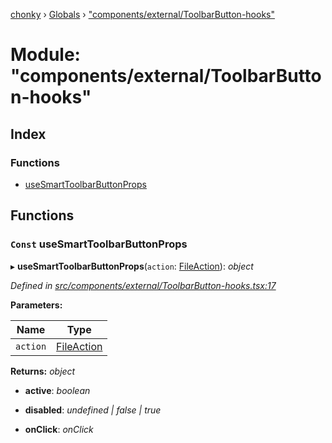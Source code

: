 [chonky](../README.md) › [Globals](../globals.md) › ["components/external/ToolbarButton-hooks"](_components_external_toolbarbutton_hooks_.md)

# Module: "components/external/ToolbarButton-hooks"

## Index

### Functions

* [useSmartToolbarButtonProps](_components_external_toolbarbutton_hooks_.md#const-usesmarttoolbarbuttonprops)

## Functions

### `Const` useSmartToolbarButtonProps

▸ **useSmartToolbarButtonProps**(`action`: [FileAction](../interfaces/_types_file_actions_types_.fileaction.md)): *object*

*Defined in [src/components/external/ToolbarButton-hooks.tsx:17](https://github.com/TimboKZ/Chonky/blob/f29f7b3/src/components/external/ToolbarButton-hooks.tsx#L17)*

**Parameters:**

Name | Type |
------ | ------ |
`action` | [FileAction](../interfaces/_types_file_actions_types_.fileaction.md) |

**Returns:** *object*

* **active**: *boolean*

* **disabled**: *undefined | false | true*

* **onClick**: *onClick*
